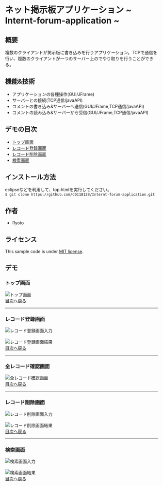 # ネット掲示板アプリケーション ~ Internt-forum-application ~

## 概要
複数のクライアントが掲示板に書き込みを行うアプリケーション。TCPで通信を行い、複数のクライアントが一つのサーバー上のでやり取りを行うことができる。

## 機能&技術
* アプリケーションの各種操作(GUI/JFrame)
* サーバーとの接続(TCP通信/javaAPI)
* コメントの書き込み&サーバーへ送信(GUI/JFrame,TCP通信/javaAPI)
* コメントの読み込み&サーバーから受信(GUI/JFrame,TCP通信/javaAPI)

## デモの目次
* [トップ画面](#トップ画面)
* [レコード登録画面](#レコード登録画面)
* [レコード削除画面](#レコード削除画面)
* [検索画面](#検索画面)

## インストール方法
eclipseなどを利用して、top.htmlを実行してください。 </br>
`$ git clone https://github.com/C0118128/Internt-forum-application.git`

## 作者
* Ryoto

## ライセンス
This sample code is under [MIT license](https://en.wikipedia.org/wiki/MIT_License).

## デモ
### トップ画面
![トップ画面](https://github.com/C0118128/Internt-forum-application/blob/doc/images/%E3%83%88%E3%83%83%E3%83%97%E7%94%BB%E9%9D%A2.png) </br>
[目次へ戻る](#デモの目次)

---

### レコード登録画面
![レコード登録画面入力](https://github.com/C0118128/Internt-forum-application/blob/doc/images/%E3%83%AC%E3%82%B3%E3%83%BC%E3%83%89%E7%99%BB%E9%8C%B2%E7%94%BB%E9%9D%A2%E5%85%A5%E5%8A%9B.png) </br>
</br>
![レコード登録画面結果](https://github.com/C0118128/Internt-forum-application/blob/doc/images/%E3%83%AC%E3%82%B3%E3%83%BC%E3%83%89%E7%99%BB%E9%8C%B2%E7%94%BB%E9%9D%A2%E7%B5%90%E6%9E%9C.png) </br>
[目次へ戻る](#デモの目次)

---

### 全レコード確認画面
![全レコード確認画面](https://github.com/C0118128/Internt-forum-application/blob/doc/images/%E5%85%A8%E3%83%AC%E3%82%B3%E3%83%BC%E3%83%89%E7%A2%BA%E8%AA%8D%E7%94%BB%E9%9D%A2.png) </br>
[目次へ戻る](#デモの目次)

---

### レコード削除画面
![レコード削除画面入力](https://github.com/C0118128/Internt-forum-application/blob/doc/images/%E3%83%AC%E3%82%B3%E3%83%BC%E3%83%89%E5%89%8A%E9%99%A4%E7%94%BB%E9%9D%A2%E5%85%A5%E5%8A%9B.png) </br>
</br>
![レコード削除画面結果](https://github.com/C0118128/Internt-forum-application/blob/doc/images/%E3%83%AC%E3%82%B3%E3%83%BC%E3%83%89%E5%89%8A%E9%99%A4%E7%94%BB%E9%9D%A2%E7%B5%90%E6%9E%9C.png) </br>
[目次へ戻る](#デモの目次)

---

### 検索画面
![検索画面入力](https://github.com/C0118128/Internt-forum-application/blob/doc/images/%E6%A4%9C%E7%B4%A2%E7%94%BB%E9%9D%A2%E5%85%A5%E5%8A%9B.png) </br>
</br>
![検索画面結果](https://github.com/C0118128/Internt-forum-application/blob/doc/images/%E6%A4%9C%E7%B4%A2%E7%94%BB%E9%9D%A2%E7%B5%90%E6%9E%9C.png) </br>
[目次へ戻る](#デモの目次)
